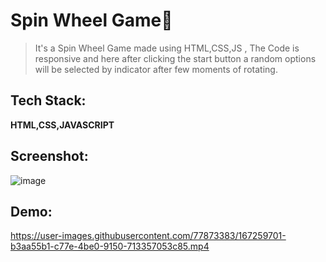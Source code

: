 # Spin Wheel Game🎡
> It's a Spin Wheel Game made using HTML,CSS,JS , The Code is responsive and here after clicking the start button a random options will be selected by indicator after few moments of rotating.

## Tech Stack:
**HTML,CSS,JAVASCRIPT**
## Screenshot:


![image](https://user-images.githubusercontent.com/77873383/167259688-22b05c9a-10bf-4547-a7f6-90af9d70ef5d.png)

## Demo:




https://user-images.githubusercontent.com/77873383/167259701-b3aa55b1-c77e-4be0-9150-713357053c85.mp4


